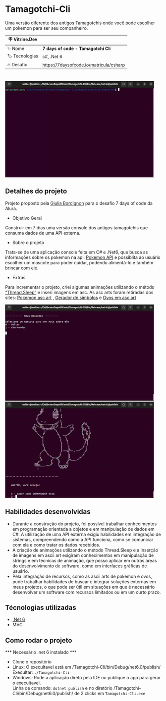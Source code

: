 # Tamagotchi-Cli

Uma versão diferente dos antigos Tamagotchis onde você pode escolher um pokemon para ser seu companheiro.

| :placard: Vitrine.Dev |                                         |
| --------------------- | --------------------------------------- |
| :sparkles: Nome       | **7 days of code - Tamagotchi Cli**     |
| :label: Tecnologias   | c#, .Net 6                              |
| :fire: Desafio        | https://7daysofcode.io/matricula/csharp |

#

<!-- Inserir imagem com a #vitrinedev ao final do link -->

![Tamagotchi-Cli Login](./img/tamagotchi-1.gif#vitrinedev)

## Detalhes do projeto

Projeto proposto pela [Giulia Bordignon](https://www.linkedin.com/in/spacecoding/) para o desafio 7 days of code da Alura.

- Objetivo Geral

Construir em 7 dias uma versão console dos antigos tamagotchis que consuma dados de uma API externa.

- Sobre o projeto

Trata-se de uma aplicação console feita em C# e .Net6, que busca as informações sobre os pokemon na api: [Pokemon API](https://pokeapi.co/docs/v2) e possiblita ao usuário escolher um mascote para poder cuidar, podendo alimentá-lo e também brincar com ele. <br>

- Extras

Para incrementar o projeto, criei algumas animações utilizando o método [“Thread.Sleep”](https://learn.microsoft.com/pt-br/dotnet/api/system.threading.thread.sleep?view=net-7.0) e inseri imagens em asc. As asc arts foram retiradas dos sites: [Pokemon asc art](https://emojicombos.com/pokemon-ascii-art) , [Gerador de simbolos](https://fsymbols.com/pt/geradores/) e [Ovos em asc art](https://textart.sh/topic/egg)
<br>

<img src ="./img/tamagotchi-2.gif">

<br>

<img src ="./img/tamagotchi-3.gif">

<br>

## Habilidades desenvolvidas

- Durante a construção do projeto, foi possível trabalhar conhecimentos em programação orientada a objetos e em manipulação de dados em C#. A utilização de uma API externa exigiu habilidades em integração de sistemas, compreendendo como a API funciona, como se comunicar com ela e como tratar os dados recebidos.
- A criação de animações utilizando o método Thread.Sleep e a inserção de imagens em ascii art exigiram conhecimentos em manipulação de strings e em técnicas de animação, que posso aplicar em outras áreas do desenvolvimento de software, como em interfaces gráficas de usuário.
- Pela integração de recursos, como as ascii arts de pokemon e ovos, pude trabalhar habilidades de buscar e integrar soluções externas em meus projetos, o que pode ser útil em situações em que é necessário desenvolver um software com recursos limitados ou em um curto prazo.

## Técnologias utilizadas

- [.Net 6](https://dotnet.microsoft.com/en-us/download/dotnet/6.0)
- MVC

## Como rodar o projeto

\*\*\* Necessário .net 6 instalado \*\*\*

- Clone o repositório
- Linux: O execultavel está em /Tamagotchi-Cli/bin/Debug/net6.0/publish/ <br>
  Execultar: `./Tamagotchi-Cli`
- Windows: Rode a aplicação direto pela IDE ou publique o app para gerar o execultavel.<br>
  Linha de comando: `dotnet publish` e no diretório /Tamagotchi-Cli/bin/Debug/net6.0/publish/ de 2 clicks em `Tamagotchi-Cli.exe`
